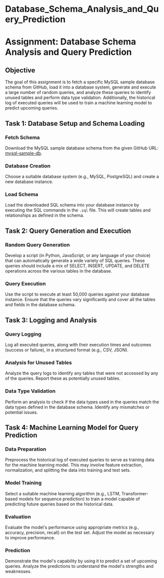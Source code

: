 # Database_Schema_Analysis_and_Query_Prediction

# Assignment: Database Schema Analysis and Query Prediction

## Objective

The goal of this assignment is to fetch a specific MySQL sample database schema from GitHub, load it into a database system, generate and execute a large number of random queries, and analyze these queries to identify unused tables and perform data type validation. Additionally, the historical log of executed queries will be used to train a machine learning model to predict upcoming queries.

## Task 1: Database Setup and Schema Loading

### Fetch Schema
Download the MySQL sample database schema from the given GitHub URL: [mysql-sample-db](https://github.com/mysql/mysql-samples).

### Database Creation
Choose a suitable database system (e.g., MySQL, PostgreSQL) and create a new database instance.

### Load Schema
Load the downloaded SQL schema into your database instance by executing the SQL commands in the `.sql` file. This will create tables and relationships as defined in the schema.

## Task 2: Query Generation and Execution

### Random Query Generation
Develop a script (in Python, JavaScript, or any language of your choice) that can automatically generate a wide variety of SQL queries. These queries should include a mix of SELECT, INSERT, UPDATE, and DELETE operations across the various tables in the database.

### Query Execution
Use the script to execute at least 50,000 queries against your database instance. Ensure that the queries vary significantly and cover all the tables and fields in the database schema.

## Task 3: Logging and Analysis

### Query Logging
Log all executed queries, along with their execution times and outcomes (success or failure), in a structured format (e.g., CSV, JSON).

### Analysis for Unused Tables
Analyze the query logs to identify any tables that were not accessed by any of the queries. Report these as potentially unused tables.

### Data Type Validation
Perform an analysis to check if the data types used in the queries match the data types defined in the database schema. Identify any mismatches or potential issues.

## Task 4: Machine Learning Model for Query Prediction

### Data Preparation
Preprocess the historical log of executed queries to serve as training data for the machine learning model. This may involve feature extraction, normalization, and splitting the data into training and test sets.

### Model Training
Select a suitable machine learning algorithm (e.g., LSTM, Transformer-based models for sequence prediction) to train a model capable of predicting future queries based on the historical data.

### Evaluation
Evaluate the model's performance using appropriate metrics (e.g., accuracy, precision, recall) on the test set. Adjust the model as necessary to improve performance.

### Prediction
Demonstrate the model's capability by using it to predict a set of upcoming queries. Analyze the predictions to understand the model's strengths and weaknesses.

